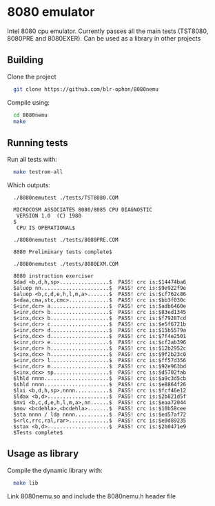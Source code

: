 
# 8080 emulator

Intel 8080 cpu emulator. Currently passes all the main tests (TST8080, 8080PRE and 8080EXER). Can be used as a library in other projects

## Building
Clone the project
```bash
  git clone https://github.com/blr-ophon/8080nemu
```
Compile using:

```bash
  cd 8080nemu
  make
```
## Running tests

Run all tests with:

```bash
  make testrom-all
```
Which outputs:

```
  ./8080nemutest ./tests/TST8080.COM
  
  MICROCOSM ASSOCIATES 8080/8085 CPU DIAGNOSTIC
   VERSION 1.0  (C) 1980
  $
   CPU IS OPERATIONAL$
  
  ./8080nemutest ./tests/8080PRE.COM
  
  8080 Preliminary tests complete$
  
  ./8080nemutest ./tests/8080EXM.COM
  
  8080 instruction exerciser
  $dad <b,d,h,sp>................$  PASS! crc is:$14474ba6
  $aluop nn......................$  PASS! crc is:$9e922f9e
  $aluop <b,c,d,e,h,l,m,a>.......$  PASS! crc is:$cf762c86
  $<daa,cma,stc,cmc>.............$  PASS! crc is:$bb3f030c
  $<inr,dcr> a...................$  PASS! crc is:$adb6460e
  $<inr,dcr> b...................$  PASS! crc is:$83ed1345
  $<inx,dcx> b...................$  PASS! crc is:$f79287cd
  $<inr,dcr> c...................$  PASS! crc is:$e5f6721b
  $<inr,dcr> d...................$  PASS! crc is:$15b5579a
  $<inx,dcx> d...................$  PASS! crc is:$7f4e2501
  $<inr,dcr> e...................$  PASS! crc is:$cf2ab396
  $<inr,dcr> h...................$  PASS! crc is:$12b2952c
  $<inx,dcx> h...................$  PASS! crc is:$9f2b23c0
  $<inr,dcr> l...................$  PASS! crc is:$ff57d356
  $<inr,dcr> m...................$  PASS! crc is:$92e963bd
  $<inx,dcx> sp..................$  PASS! crc is:$d5702fab
  $lhld nnnn.....................$  PASS! crc is:$a9c3d5cb
  $shld nnnn.....................$  PASS! crc is:$e8864f26
  $lxi <b,d,h,sp>,nnnn...........$  PASS! crc is:$fcf46e12
  $ldax <b,d>....................$  PASS! crc is:$2b821d5f
  $mvi <b,c,d,e,h,l,m,a>,nn......$  PASS! crc is:$eaa72044
  $mov <bcdehla>,<bcdehla>.......$  PASS! crc is:$10b58cee
  $sta nnnn / lda nnnn...........$  PASS! crc is:$ed57af72
  $<rlc,rrc,ral,rar>.............$  PASS! crc is:$e0d89235
  $stax <b,d>....................$  PASS! crc is:$2b0471e9
  $Tests complete$
```

## Usage as library

Compile the dynamic library with:

```bash
  make lib
```

Link 8080nemu.so and include the 8080nemu.h header file 
